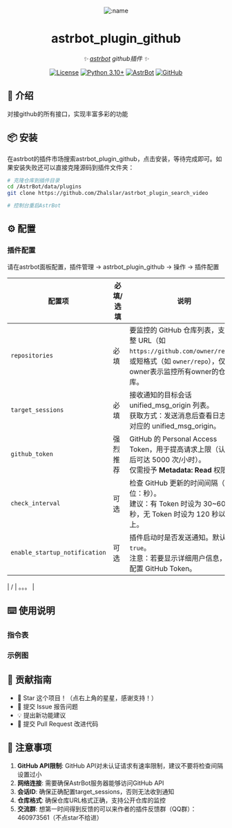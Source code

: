 
<div align="center">

![:name](https://count.getloli.com/@astrbot_plugin_github?name=astrbot_plugin_github&theme=minecraft&padding=6&offset=0&align=top&scale=1&pixelated=1&darkmode=auto)

# astrbot_plugin_github

_✨ [astrbot](https://github.com/AstrBotDevs/AstrBot) github插件 ✨_  

[![License](https://img.shields.io/badge/License-MIT-green.svg)](https://opensource.org/licenses/MIT)
[![Python 3.10+](https://img.shields.io/badge/Python-3.10%2B-blue.svg)](https://www.python.org/)
[![AstrBot](https://img.shields.io/badge/AstrBot-3.4%2B-orange.svg)](https://github.com/Soulter/AstrBot)
[![GitHub](https://img.shields.io/badge/作者-Zhalslar-blue)](https://github.com/Zhalslar)

</div>

## 🤝 介绍

对接github的所有接口，实现丰富多彩的功能

## 📦 安装

在astrbot的插件市场搜索astrbot_plugin_github，点击安装，等待完成即可。如果安装失败还可以直接克隆源码到插件文件夹：

```bash
# 克隆仓库到插件目录
cd /AstrBot/data/plugins
git clone https://github.com/Zhalslar/astrbot_plugin_search_video

# 控制台重启AstrBot
```

## ⚙️ 配置

### 插件配置

请在astrbot面板配置，插件管理 -> astrbot_plugin_github -> 操作 -> 插件配置

| 配置项                    | 必填/选填 | 说明                                                                                     |
|-------------------------|-----------|----------------------------------------------------------------------------------------|
| `repositories`          | 必填      | 要监控的 GitHub 仓库列表，支持完整 URL（如 `https://github.com/owner/repo`）或短格式（如 `owner/repo`），仅填owner表示监控所有owner的仓库。 |
| `target_sessions`       | 必填      | 接收通知的目标会话 unified_msg_origin 列表。<br>获取方式：发送消息后查看日志中对应的 unified_msg_origin。   |
| `github_token`          | 强烈推荐  | GitHub 的 Personal Access Token，用于提高请求上限（认证后可达 5000 次/小时）。<br>仅需授予 **Metadata: Read** 权限。 |
| `check_interval`        | 可选      | 检查 GitHub 更新的时间间隔（单位：秒）。<br>建议：有 Token 时设为 30~60 秒，无 Token 时设为 120 秒以上。     |
| `enable_startup_notification` | 可选      | 插件启动时是否发送通知。默认为 `true`。<br>注意：若要显示详细用户信息，需配置 GitHub Token。          |

| /     | 。。。  |

## ⌨️ 使用说明

### 指令表

### 示例图

## 👥 贡献指南

- 🌟 Star 这个项目！（点右上角的星星，感谢支持！）
- 🐛 提交 Issue 报告问题
- 💡 提出新功能建议
- 🔧 提交 Pull Request 改进代码

## 📌 注意事项

1. **GitHub API限制**: GitHub API对未认证请求有速率限制，建议不要将检查间隔设置过小
2. **网络连接**: 需要确保AstrBot服务器能够访问GitHub API
3. **会话ID**: 确保正确配置target_sessions，否则无法收到通知
4. **仓库格式**: 确保仓库URL格式正确，支持公开仓库的监控
5. **交流群**: 想第一时间得到反馈的可以来作者的插件反馈群（QQ群）：460973561（不点star不给进）
